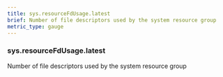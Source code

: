 ```yaml
---
title: sys.resourceFdUsage.latest
brief: Number of file descriptors used by the system resource group
metric_type: gauge
---
```

### sys.resourceFdUsage.latest

Number of file descriptors used by the system resource group